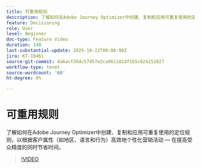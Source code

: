 ```yaml
---
title: 可重用规则
description: 了解如何在Adobe Journey Optimizer中创建、复制和应用可重复使用的定位规则，以根据客户属性（如地区、语言和行为）高效地个性化营销活动 — 在提高受众精度的同时节省时间。
feature: Decisioning
role: User
level: Beginner
doc-type: Feature Video
duration: 140
last-substantial-update: 2025-10-22T00:00:00Z
jira: KT-19461
source-git-commit: da6acf36dc57457e2ca961181df1b5c624151027
workflow-type: tm+mt
source-wordcount: '68'
ht-degree: 0%

---
```



# 可重用规则

了解如何在Adobe Journey Optimizer中创建、复制和应用可重复使用的定位规则，以根据客户属性（如地区、语言和行为）高效地个性化营销活动 — 在提高受众精度的同时节省时间。

>[!VIDEO](https://video.tv.adobe.com/v/3476127/?learn=on&enablevpops)
